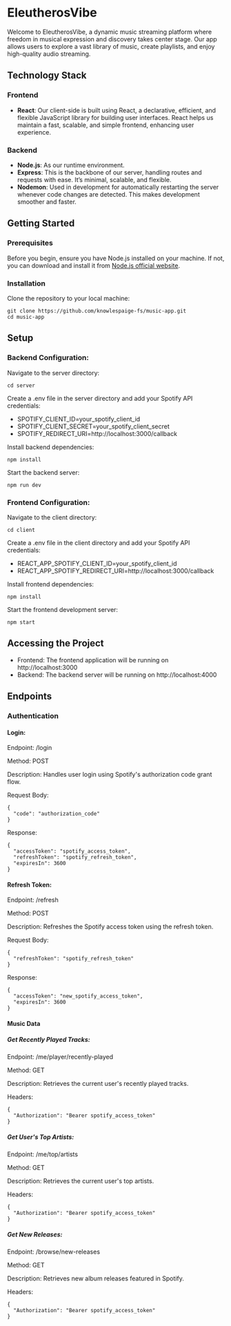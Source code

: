 # EleutherosVibe

Welcome to EleutherosVibe, a dynamic music streaming platform where freedom in musical expression and discovery takes center stage. Our app allows users to explore a vast library of music, create playlists, and enjoy high-quality audio streaming.

## Technology Stack

### Frontend

- **React**: Our client-side is built using React, a declarative, efficient, and flexible JavaScript library for building user interfaces. React helps us maintain a fast, scalable, and simple frontend, enhancing user experience.

### Backend

- **Node.js**: As our runtime environment.
- **Express**: This is the backbone of our server, handling routes and requests with ease. It’s minimal, scalable, and flexible.
- **Nodemon**: Used in development for automatically restarting the server whenever code changes are detected. This makes development smoother and faster.

## Getting Started

### Prerequisites

Before you begin, ensure you have Node.js installed on your machine. If not, you can download and install it from [Node.js official website](https://nodejs.org/).

### Installation

Clone the repository to your local machine:

```
git clone https://github.com/knowlespaige-fs/music-app.git
cd music-app
```


## Setup

### Backend Configuration:

Navigate to the server directory:

```
cd server
```

Create a .env file in the server directory and add your Spotify API credentials:

- SPOTIFY_CLIENT_ID=your_spotify_client_id
- SPOTIFY_CLIENT_SECRET=your_spotify_client_secret
- SPOTIFY_REDIRECT_URI=http://localhost:3000/callback

Install backend dependencies:

```
npm install
```

Start the backend server:

```
npm run dev
```

### Frontend Configuration:

Navigate to the client directory:

```
cd client
```


Create a .env file in the client directory and add your Spotify API credentials:

- REACT_APP_SPOTIFY_CLIENT_ID=your_spotify_client_id
- REACT_APP_SPOTIFY_REDIRECT_URI=http://localhost:3000/callback


Install frontend dependencies:

```
npm install
```

Start the frontend development server:

```
npm start
```

## Accessing the Project

- Frontend: The frontend application will be running on http://localhost:3000
- Backend: The backend server will be running on http://localhost:4000


## Endpoints

### Authentication

#### Login:

Endpoint: /login

Method: POST

Description: Handles user login using Spotify's authorization code grant flow.

Request Body:
```
{
  "code": "authorization_code"
}
```

Response:
```
{
  "accessToken": "spotify_access_token",
  "refreshToken": "spotify_refresh_token",
  "expiresIn": 3600
}
```


#### Refresh Token:

Endpoint: /refresh

Method: POST

Description: Refreshes the Spotify access token using the refresh token.

Request Body:
```
{
  "refreshToken": "spotify_refresh_token"
}
```

Response:
```
{
  "accessToken": "new_spotify_access_token",
  "expiresIn": 3600
}
```


#### Music Data

##### Get Recently Played Tracks:

Endpoint: /me/player/recently-played

Method: GET

Description: Retrieves the current user's recently played tracks.

Headers:

```
{
  "Authorization": "Bearer spotify_access_token"
}
```

##### Get User's Top Artists:

Endpoint: /me/top/artists

Method: GET

Description: Retrieves the current user's top artists.

Headers:

```
{
  "Authorization": "Bearer spotify_access_token"
}
```

##### Get New Releases:

Endpoint: /browse/new-releases

Method: GET

Description: Retrieves new album releases featured in Spotify.

Headers:

```
{
  "Authorization": "Bearer spotify_access_token"
}
```